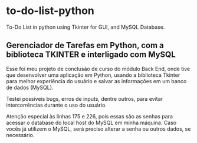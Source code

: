 # to-do-list-python
To-Do List in python using Tkinter for GUI, and MySQL Database.

## Gerenciador de Tarefas em Python, com a biblioteca TKINTER e interligado com MySQL
Esse foi meu projeto de conclusão de curso do módulo Back End, onde tive que desenvolver uma aplicação em Python, usando a biblioteca Tkinter para melhor experiência do usuário e salvar as informações em um banco de dados (MySQL).

Testei possíveis bugs, erros de inputs, dentre outros, para evitar intercorrências durante o uso do usuário.

Atenção especial às linhas 175 e 226, pois essas são as senhas para acessar o database do local host do MySQL em minha máquina. Caso vocês já utilizem o MySQL, será preciso alterar a senha ou outros dados, se necessário.
